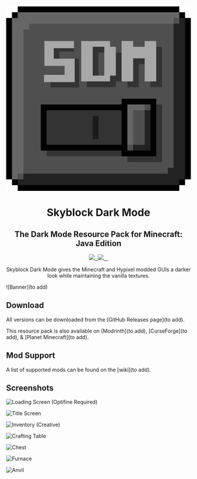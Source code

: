 <p align="center">
    <img src="SDM.png" />
    <h1 align="center">Skyblock Dark Mode</h1>
    <h2 align="center">The Dark Mode Resource Pack for Minecraft: Java Edition</h2>
</p>

<p align="center">
    <a aria-label="build" href="to add">
        <img src="to add">
    </a>
    <a aria-label="release" href="to add">
        <img alt="" src="to add">
    </a>
    <a aria-label="license" href="https://creativecommons.org/licenses/by-nc-sa/4.0/">
        <img src="https://img.shields.io/badge/license-CC%20BY--NC--SA%204.0-brightgreen.svg">
    </a>
    <a aria-label="github downloads" href="to add">
        <img alt="" src="to add">
    </a>
    <a aria-label="modrinth downloads" href="to add">
        <img alt="" src="to add">
    </a>
    <a aria-label="curseforge downloads" href="to add">
        <img alt="" src="to add">
    </a>
</p>

<p align="center">
    Skyblock Dark Mode gives the Minecraft and Hypixel modded GUIs a darker look while maintaining the vanilla textures.
</p>

![Banner](to add)

## Download

All versions can be downloaded from the [GitHub Releases page](to add).

This resource pack is also available on [Modrinth](to add), [CurseForge](to add), & [Planet Minecraft](to add).

## Mod Support

A list of supported mods can be found on the [wiki](to add).

## Screenshots

![Loading Screen (Optifine Required)](https://i.imgur.com/2GKuNUE.png)

![Title Screen](https://i.imgur.com/VFzY5qe.png)

![Inventory (Creative)](https://i.imgur.com/7UPrk5X.png)

![Crafting Table](https://i.imgur.com/3gA1GHt.png)

![Chest](https://i.imgur.com/itTFT9w.png)

![Furnace](https://i.imgur.com/yhpuzBc.png)

![Anvil](https://i.imgur.com/xkHTdLG.png)
